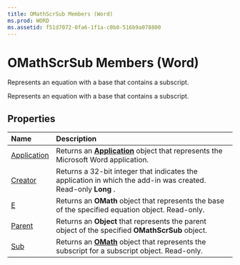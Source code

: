 ```yaml
---
title: OMathScrSub Members (Word)
ms.prod: WORD
ms.assetid: f51d7072-0fa6-1f1a-c0b0-516b9a078800
---
```



# OMathScrSub Members (Word)
Represents an equation with a base that contains a subscript.

Represents an equation with a base that contains a subscript.


## Properties



|**Name**|**Description**|
|:-----|:-----|
|[Application](omathscrsub-application-property-word.md)|Returns an  **[Application](application-object-word.md)** object that represents the Microsoft Word application.|
|[Creator](omathscrsub-creator-property-word.md)|Returns a 32-bit integer that indicates the application in which the add-in was created. Read-only  **Long** .|
|[E](omathscrsub-e-property-word.md)|Returns an  **OMath** object that represents the base of the specified equation object. Read-only.|
|[Parent](omathscrsub-parent-property-word.md)|Returns an  **Object** that represents the parent object of the specified **OMathScrSub** object.|
|[Sub](omathscrsub-sub-property-word.md)|Returns an  **[OMath](omath-object-word.md)** object that represents the subscript for a subscript object. Read-only.|

